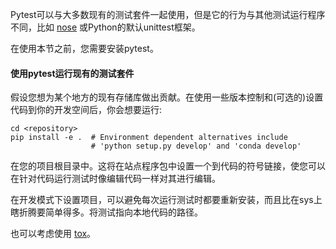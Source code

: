Pytest可以与大多数现有的测试套件一起使用，但是它的行为与其他测试运行程序不同，比如 [nose](https://docs.pytest.org/en/latest/nose.html#noseintegration) 或Python的默认unittest框架。

在使用本节之前，您需要安装pytest。

#### 使用pytest运行现有的测试套件
假设您想为某个地方的现有存储库做出贡献。在使用一些版本控制和(可选的)设置代码到你的开发空间后，你会想要运行:

    cd <repository>
    pip install -e .  # Environment dependent alternatives include
                      # 'python setup.py develop' and 'conda develop'
                 
在您的项目根目录中。这将在站点程序包中设置一个到代码的符号链接，使您可以在针对代码运行测试时像编辑代码一样对其进行编辑。

在开发模式下设置项目，可以避免每次运行测试时都要重新安装，而且比在sys上瞎折腾要简单得多。将测试指向本地代码的路径。

也可以考虑使用 [tox](https://docs.pytest.org/en/latest/goodpractices.html#use-tox)。

